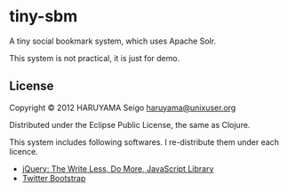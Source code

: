 # tiny-sbm

A tiny social bookmark system, which uses Apache Solr.

This system is not practical, it is just for demo.

## License

Copyright © 2012 HARUYAMA Seigo <haruyama@unixuser.org>

Distributed under the Eclipse Public License, the same as Clojure.

This system includes following softwares.
I re-distribute them under each licence.

* [jQuery: The Write Less, Do More, JavaScript Library](http://jquery.com/)
* [Twitter Bootstrap](http://twitter.github.com/bootstrap/)

